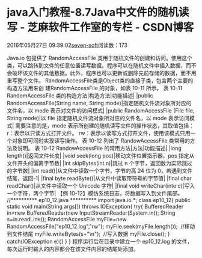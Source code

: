 
# java入门教程-8.7Java中文件的随机读写 -  芝麻软件工作室的专栏 - CSDN博客


2016年05月27日 09:39:02[seven-soft](https://me.csdn.net/softn)阅读数：173


Java.io 包提供了 RandomAccessFile 类用于随机文件的创建和访问。使用这个类，可以跳转到文件的任意位置读写数据。程序可以在随机文件中插入数据，而不会破坏该文件的其他数据。此外，程序也可以更新或删除先前存储的数据，而不用重写整个文件。
RandomAccessFile类是Object类的直接子类，包含两个主要的构造方法用来创 建RandomAccessFile 的对象，如表 10-11 所示。
表 10-11 RandomAccessFile 类的构造方法|构造方法|功能描述|
|public RandomAccessFile(String name, String mode)|指定随机文件流对象所对应的文件名，以 mode 表示对文件的访问模式|
|public RandomAccessFile (File file, String mode)|以 file 指定随机文件流对象所对应的文件名，以 mode 表示访问模式|
需要注意的是，mode 表示所创建的随机读写文件的操作状态，其取值包括：r：表示以只读方式打开文件。
rw：表示以读写方式打开文件，使用该模式只用一个对象即可同时实现读写操作。
表 10-12 列出了 RandowAccessFile 类常用的方法及说明。
表 10-12 RandowAccessFile 的常用方法|方法|功能描述|
|long length()|返回文件长度|
|void seek(long pos)|移动文件位置指示器，pos 指定从文件开头的偏离字节数|
|int skipBytes(int n)|跳过 n 个字节，返回数为实际跳过的字节数|
|int read()|从文件中读取一个字节，字节的高 24 位为 0，若遇到文件结尾，返回-1|
|final byte readByte()|从文件中读取带符号的字节值|
|final char readChar()|从文件中读取一个 Unicode 字符|
|final void writeChar(inte c)|写入一个字符，两个字节|
【例 10-12】模仿系统日志，将数据写入到文件尾部。
//********** ep10_12.java **********
import java.io.*;
class ep10_12{
public static void main(String args[]) throws IOException{
try{
BufferedReader in=new BufferedReader(new InputStreamReader(System.in));
String s=in.readLine();
RandomAccessFile myFile=new RandomAccessFile("ep10_12.log","rw");
myFile.seek(myFile.length());  //移动到文件结尾
myFile.writeBytes(s+"\n");  //写入数据
myFile.close();
}
catch(IOException e){}
}
}
程序运行后在目录中建立一个 ep10_12.log 的文件，每次运行时输入的内容都会在该文件内容的结尾处添加。

